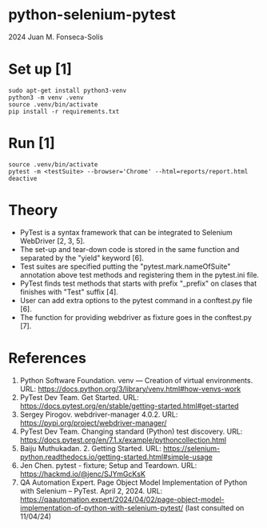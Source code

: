 # python-selenium-pytest

2024 Juan M. Fonseca-Solís

# Set up [1]
```
sudo apt-get install python3-venv
python3 -m venv .venv
source .venv/bin/activate
pip install -r requirements.txt
```

# Run [1]
```
source .venv/bin/activate 
pytest -m <testSuite> --browser='Chrome' --html=reports/report.html
deactive
```

# Theory
* PyTest is a syntax framework that can be integrated to Selenium WebDriver [2, 3, 5].
* The set-up and tear-down code is stored in the same function and separated by the "yield" keyword [6].
* Test suites are specified putting the "pytest.mark.nameOfSuite" annotation above test methods and registering them in the pytest.ini file.
* PyTest finds test methods that starts with prefix "_prefix" on clases that finishes with "Test" suffix [4].
* User can add extra options to the pytest command in a conftest.py file [6].
* The function for providing webdriver as fixture goes in the conftest.py [7].

# References
1. Python Software Foundation. venv — Creation of virtual environments. URL: https://docs.python.org/3/library/venv.html#how-venvs-work
2. PyTest Dev Team. Get Started. URL: https://docs.pytest.org/en/stable/getting-started.html#get-started
3. Sergey Pirogov. webdriver-manager 4.0.2. URL: https://pypi.org/project/webdriver-manager/
4. PyTest Dev Team. Changing standard (Python) test discovery. URL: https://docs.pytest.org/en/7.1.x/example/pythoncollection.html
5. Baiju Muthukadan. 2. Getting Started. URL: https://selenium-python.readthedocs.io/getting-started.html#simple-usage
6. Jen Chen. pytest - fixture; Setup and Teardown. URL: https://hackmd.io/@jenc/SJYmGcKsK
7. QA Automation Expert. Page Object Model Implementation of Python with Selenium – PyTest. April 2, 2024. URL: https://qaautomation.expert/2024/04/02/page-object-model-implementation-of-python-with-selenium-pytest/ (last consulted on 11/04/24)